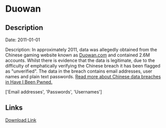 # Duowan

## Description

Date: 2011-01-01

Description:
In approximately 2011, data was allegedly obtained from the Chinese gaming website known as <a href="http://www.duowan.com" target="_blank" rel="noopener">Duowan.com</a> and contained 2.6M accounts. Whilst there is evidence that the data is legitimate, due to the difficulty of emphatically verifying the Chinese breach it has been flagged as &quot;unverified&quot;. The data in the breach contains email addresses, user names and plain text passwords. <a href="https://www.troyhunt.com/handling-chinese-data-breaches-in-have-i-been-pwned/" target="_blank" rel="noopener">Read more about Chinese data breaches in Have I Been Pwned.</a>


['Email addresses', 'Passwords', 'Usernames']

## Links

[Download Link](https://link-to.net/1229997/204.53195425244007/dynamic/?r=aHR0cHM6Ly93d3cubWVkaWFmaXJlLmNvbS92aWV3L1liaXJJNDYzSHk4VWs4dy9kdW93YW4uY29tL2ZpbGU=)
